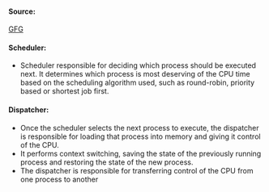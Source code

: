 #### Source:
[GFG](https://www.geeksforgeeks.org/difference-between-dispatcher-and-scheduler/)

#### Scheduler:

* Scheduler responsible for deciding which process should be executed next. It determines which process is most deserving of the CPU time based on the scheduling algorithm used, such as round-robin, priority based or shortest job first.


#### Dispatcher:

* Once the scheduler selects the next process to execute, the dispatcher is responsible for loading that process into memory and giving it control of the CPU. 
* It performs context switching, saving the state of the previously running process and restoring the state of the new process.
* The dispatcher is responsible for transferring control of the CPU from one process to another